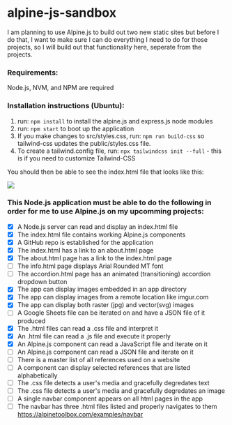 # alpine-js-sandbox
I am planning to use Alpine.js to build out two new static sites but before I do that, I want to make sure I can do everything I need to do for those projects, so I will build out that functionality here, seperate from the projects.

### Requirements:

Node.js, NVM, and NPM are required

### Installation instructions (Ubuntu):

1. run: `npm install` to install the alpine.js and express.js node modules
2. run: `npm start` to boot up the application
3. If you make changes to src/styles.css, run: `npm run build-css` so tailwind-css updates the public/styles.css file.
4. To create a tailwind.config file, run: `npx tailwindcss init --full` - this is if you need to customize Tailwind-CSS

You should then be able to see the index.html file that looks like this:

![](https://i.imgur.com/9MokhdS.jpg)

### This Node.js application must be able to do the following in order for me to use Alpine.js on my upcomming projects:

- [x] A Node.js server can read and display an index.html file
- [x] The index.html file contains working Alpine.js components
- [x] A GitHub repo is established for the application
- [x] The index.html has a link to an about.html page
- [x] The about.html page has a link to the index.html page
- [ ] The info.html page displays Arial Rounded MT font
- [ ] The accordion.html page has an animated (transitioning) accordion dropdown button
- [x] The app can display images embedded in an app directory
- [x] The app can display images from a remote location like imgur.com
- [x] The app can display both raster (jpg) and vector(svg) images
- [ ] A Google Sheets file can be iterated on and have a JSON file of it produced
- [x] The .html files can read a .css file and interpret it
- [x] An .html file can read a .js file and execute it properly
- [x] An Alpine.js component can read a JavaScript file and iterate on it
- [ ] An Alpine.js component can read a JSON file and iterate on it
- [ ] There is a master list of all references used on a website
- [ ] A component can display selected references that are listed alphabetically
- [ ] The .css file detects a user's media and gracefully degredates text
- [ ] The .css file detects a user's media and gracefully degredates an image
- [ ] A single navbar component appears on all html pages in the app
- [ ] The navbar has three .html files listed and properly navigates to them
https://alpinetoolbox.com/examples/navbar
